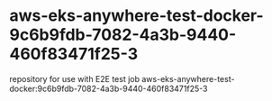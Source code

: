 # aws-eks-anywhere-test-docker-9c6b9fdb-7082-4a3b-9440-460f83471f25-3
repository for use with E2E test job aws-eks-anywhere-test-docker:9c6b9fdb-7082-4a3b-9440-460f83471f25-3

